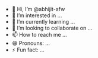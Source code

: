- 👋 Hi, I’m @abhijit-afw
- 👀 I’m interested in ...
- 🌱 I’m currently learning ...
- 💞️ I’m looking to collaborate on ...
- 📫 How to reach me ...
- 😄 Pronouns: ...
- ⚡ Fun fact: ...

<!---
abhijit-afw/abhijit-afw is a ✨ special ✨ repository because its `README.md` (this file) appears on your GitHub profile.
You can click the Preview link to take a look at your changes.
--->
